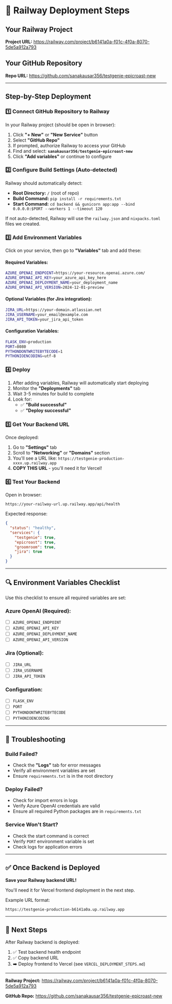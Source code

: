 # 🚂 Railway Deployment Steps

## Your Railway Project
**Project URL:** https://railway.com/project/b6141a0a-f01c-4f0a-8070-5de5a912a793

## Your GitHub Repository  
**Repo URL:** https://github.com/sanakausar356/testgenie-epicroast-new

---

## Step-by-Step Deployment

### 1️⃣ Connect GitHub Repository to Railway

In your Railway project (should be open in browser):

1. Click **"+ New"** or **"New Service"** button
2. Select **"GitHub Repo"**
3. If prompted, authorize Railway to access your GitHub
4. Find and select: **`sanakausar356/testgenie-epicroast-new`**
5. Click **"Add variables"** or continue to configure

### 2️⃣ Configure Build Settings (Auto-detected)

Railway should automatically detect:
- **Root Directory:** `/` (root of repo)
- **Build Command:** `pip install -r requirements.txt`
- **Start Command:** `cd backend && gunicorn app:app --bind 0.0.0.0:$PORT --workers 1 --timeout 120`

If not auto-detected, Railway will use the `railway.json` and `nixpacks.toml` files we created.

### 3️⃣ Add Environment Variables

Click on your service, then go to **"Variables"** tab and add these:

#### Required Variables:

```bash
AZURE_OPENAI_ENDPOINT=https://your-resource.openai.azure.com/
AZURE_OPENAI_API_KEY=your_azure_api_key_here
AZURE_OPENAI_DEPLOYMENT_NAME=your_deployment_name
AZURE_OPENAI_API_VERSION=2024-12-01-preview
```

#### Optional Variables (for Jira integration):

```bash
JIRA_URL=https://your-domain.atlassian.net
JIRA_USERNAME=your_email@example.com
JIRA_API_TOKEN=your_jira_api_token
```

#### Configuration Variables:

```bash
FLASK_ENV=production
PORT=8080
PYTHONDONTWRITEBYTECODE=1
PYTHONIOENCODING=utf-8
```

### 4️⃣ Deploy

1. After adding variables, Railway will automatically start deploying
2. Monitor the **"Deployments"** tab
3. Wait 3-5 minutes for build to complete
4. Look for:
   - ✅ **"Build successful"**
   - ✅ **"Deploy successful"**

### 5️⃣ Get Your Backend URL

Once deployed:

1. Go to **"Settings"** tab
2. Scroll to **"Networking"** or **"Domains"** section
3. You'll see a URL like: `https://testgenie-production-xxxx.up.railway.app`
4. **COPY THIS URL** - you'll need it for Vercel!

### 6️⃣ Test Your Backend

Open in browser:
```
https://your-railway-url.up.railway.app/api/health
```

Expected response:
```json
{
  "status": "healthy",
  "services": {
    "testgenie": true,
    "epicroast": true,
    "groomroom": true,
    "jira": true
  }
}
```

---

## 🔍 Environment Variables Checklist

Use this checklist to ensure all required variables are set:

### Azure OpenAI (Required):
- [ ] `AZURE_OPENAI_ENDPOINT`
- [ ] `AZURE_OPENAI_API_KEY`
- [ ] `AZURE_OPENAI_DEPLOYMENT_NAME`
- [ ] `AZURE_OPENAI_API_VERSION`

### Jira (Optional):
- [ ] `JIRA_URL`
- [ ] `JIRA_USERNAME`
- [ ] `JIRA_API_TOKEN`

### Configuration:
- [ ] `FLASK_ENV`
- [ ] `PORT`
- [ ] `PYTHONDONTWRITEBYTECODE`
- [ ] `PYTHONIOENCODING`

---

## 🐛 Troubleshooting

### Build Failed?
- Check the **"Logs"** tab for error messages
- Verify all environment variables are set
- Ensure `requirements.txt` is in the root directory

### Deploy Failed?
- Check for import errors in logs
- Verify Azure OpenAI credentials are valid
- Ensure all required Python packages are in `requirements.txt`

### Service Won't Start?
- Check the start command is correct
- Verify `PORT` environment variable is set
- Check logs for application errors

---

## ✅ Once Backend is Deployed

**Save your Railway backend URL!**

You'll need it for Vercel frontend deployment in the next step.

Example URL format:
```
https://testgenie-production-b6141a0a.up.railway.app
```

---

## 📝 Next Steps

After Railway backend is deployed:

1. ✅ Test backend health endpoint
2. ✅ Copy backend URL
3. ➡️ Deploy frontend to Vercel (see `VERCEL_DEPLOYMENT_STEPS.md`)

---

**Railway Project:** https://railway.com/project/b6141a0a-f01c-4f0a-8070-5de5a912a793

**GitHub Repo:** https://github.com/sanakausar356/testgenie-epicroast-new

